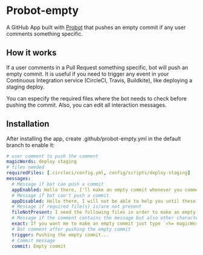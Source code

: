 # Probot-empty
A GitHub App built with [Probot](https://probot.github.io) that pushes an empty commit if any user comments something specific.

## How it works
If a user comments in a Pull Request something specific, bot will push an empty commit. It is useful if you need to trigger any event in your Continuous Integration service (CircleCI, Travis, Buildkite), like deploying a staging deploy.

You can especify the required files where the bot needs to check before pushing the commit. Also, you can edit all interaction messages.

## Installation
After installing the app, create .github/probot-empty.yml in the default branch to enable it:

```yml
# user comment to push the comment
magicWords: deploy staging
# files needed
requiredFiles: [.circleci/config.yml, config/scripts/deploy-staging]
messages: 
  # Message if bot can push a commit
  appEnabled: Hello there, I'll make an empty commit whenever you comment `<%= magicWords %>` in this PR.
  # Message if bot can't push a commit
  appDisabled: Hello there, I will not be able to help you until these file(s) are present -> `<%= files %>`
  # Message if required file(s) is/are not present
  fileNotPresent: I need the following files in order to make an empty commit. `<%= files %>`
  # Message if the comment contains the message but also other characters
  exact: If you want me to make an empty commit just type `<%= magicWords %>`, and nothing else.
  # Bot comment after pushing the empty commit
  trigger: Pushing the empty commit...
  # Commit message
  commit: Empty commit
```
